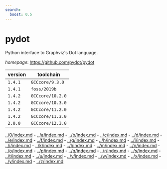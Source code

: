 ```yaml
---
search:
  boost: 0.5
---
```

# pydot

Python interface to Graphviz's Dot language.

*homepage*: <https://github.com/pydot/pydot>

version | toolchain
--------|----------
``1.4.1`` | ``GCCcore/9.3.0``
``1.4.1`` | ``foss/2019b``
``1.4.2`` | ``GCCcore/10.2.0``
``1.4.2`` | ``GCCcore/10.3.0``
``1.4.2`` | ``GCCcore/11.2.0``
``1.4.2`` | ``GCCcore/11.3.0``
``2.0.0`` | ``GCCcore/12.3.0``

[../0/index.md](0) - [../a/index.md](a) - [../b/index.md](b) - [../c/index.md](c) - [../d/index.md](d) - [../e/index.md](e) - [../f/index.md](f) - [../g/index.md](g) - [../h/index.md](h) - [../i/index.md](i) - [../j/index.md](j) - [../k/index.md](k) - [../l/index.md](l) - [../m/index.md](m) - [../n/index.md](n) - [../o/index.md](o) - [../p/index.md](p) - [../q/index.md](q) - [../r/index.md](r) - [../s/index.md](s) - [../t/index.md](t) - [../u/index.md](u) - [../v/index.md](v) - [../w/index.md](w) - [../x/index.md](x) - [../y/index.md](y) - [../z/index.md](z)

